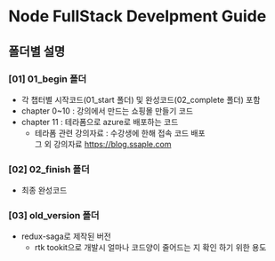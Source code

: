 # Node FullStack Develpment Guide

## 폴더별 설명

### [01] 01_begin 폴더

- 각 챕터별 시작코드(01_start 폴더) 및 완성코드(02_complete 폴더) 포함
- chapter 0~10 : 강의에서 만드는 쇼핑몰 만들기 코드
- chapter 11 : 테라폼으로 azure로 배포하는 코드
  - 테라폼 관련 강의자료 : 수강생에 한해 접속 코드 배포  
    그 외 강의자료 <https://blog.ssaple.com>

### [02] 02_finish 폴더

- 최종 완성코드

### [03] old_version 폴더

- redux-saga로 제작된 버전
  - rtk tookit으로 개발시 얼마나 코드양이 줄어드는 지 확인 하기 위한 용도
